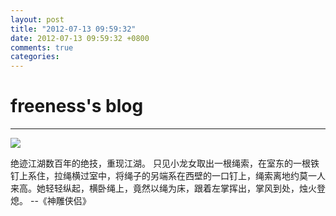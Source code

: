 ```yaml
---
layout: post
title: "2012-07-13 09:59:32"
date: 2012-07-13 09:59:32 +0800
comments: true
categories: 
---
```


# freeness's blog

----------

![](http://okqmqrbgo.bkt.clouddn.com/201207130959321.jpg)

>
绝迹江湖数百年的绝技，重现江湖。
只见小龙女取出一根绳索，在室东的一根铁钉上系住，拉绳横过室中，将绳子的另端系在西壁的一口钉上，绳索离地约莫一人来高。她轻轻纵起，横卧绳上，竟然以绳为床，跟着左掌挥出，掌风到处，烛火登熄。 --《神雕侠侣》